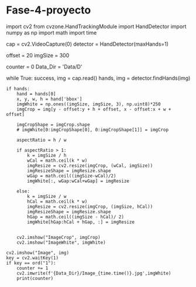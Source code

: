 # Fase-4-proyecto

import cv2
from cvzone.HandTrackingModule import HandDetector 
import numpy as np
import math
import time

cap = cv2.VideoCapture(0)
detector = HandDetector(maxHands=1)

offset = 20 
imgSize = 300

counter = 0
Data_Dir = 'Data/D'

while True:
    success, img = cap.read()
    hands, img = detector.findHands(img)
    
    if hands:
        hand = hands[0]
        x, y, w, h = hand['bbox']
        imgWhite = np.ones((imgSize, imgSize, 3), np.uint8)*250
        imgCrop = img[y - offset:y + h + offset, x - offset:x + w + offset]

        imgCropShape = imgCrop.shape
        # imgWhite[0:imgCropShape[0], 0:imgCropShape[1]] = imgCrop
        
        aspectRatio = h / w 
        
        if aspectRatio > 1:
            k = imgSize / h
            wCal = math.ceil(k * w)
            imgResize = cv2.resize(imgCrop, (wCal, imgSize))
            imgResizeShape = imgResize.shape
            wGap = math.ceil((imgSize-wCal)/2)
            imgWhite[:, wGap:wCal+wGap] = imgResize
            
        else:
            k = imgSize / w
            hCal = math.ceil(k * w)
            imgResize = cv2.resize(imgCrop, (imgSize, hCal))
            imgResizeShape = imgResize.shape
            hGap = math.ceil((imgSize - hCal)/ 2)
            imgWhite[hGap:hCal + hGap, :] = imgResize
            

        cv2.imshow("ImageCrop", imgCrop)
        cv2.imshow("ImageWhite", imgWhite)
        
    cv2.imshow("Image", img)
    key = cv2.waitKey(1)
    if key == ord("1"):
        counter += 1
        cv2.imwrite(f'{Data_Dir}/Image_{time.time()}.jpg',imgWhite)
        print(counter)
        
        
